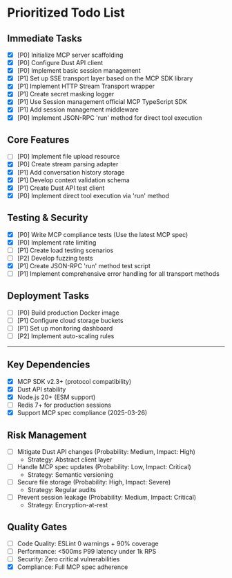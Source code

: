 # Prioritized Todo List

## Immediate Tasks

- [x] [P0] Initialize MCP server scaffolding  
- [x] [P0] Configure Dust API client  
- [x] [P0] Implement basic session management  
- [x] [P1] Set up SSE transport layer based on the MCP SDK library 
- [x] [P1] Implement HTTP Stream Transport wrapper
- [x] [P1] Create secret masking logger  
- [x] [P1] Use Session management official MCP TypeScript SDK 
- [x] [P1] Add session management middleware
- [x] [P0] Implement JSON-RPC 'run' method for direct tool execution

## Core Features

- [ ] [P0] Implement file upload resource  
- [x] [P0] Create stream parsing adapter  
- [x] [P1] Add conversation history storage  
- [x] [P1] Develop context validation schema   
- [x] [P1] Create Dust API test client
- [x] [P0] Implement direct tool execution via 'run' method

## Testing & Security

- [x] [P0] Write MCP compliance tests (Use the latest MCP spec)
- [x] [P0] Implement rate limiting  
- [ ] [P1] Create load testing scenarios  
- [ ] [P2] Develop fuzzing tests  
- [x] [P1] Create JSON-RPC 'run' method test script
- [ ] [P1] Implement comprehensive error handling for all transport methods

## Deployment Tasks

- [ ] [P0] Build production Docker image  
- [ ] [P1] Configure cloud storage buckets  
- [ ] [P1] Set up monitoring dashboard  
- [ ] [P2] Implement auto-scaling rules 

---

## Key Dependencies

- [x] MCP SDK v2.3+ (protocol compatibility)
- [x] Dust API stability
- [x] Node.js 20+ (ESM support)
- [ ] Redis 7+ for production sessions
- [x] Support MCP spec compliance (2025-03-26)

## Risk Management

- [ ] Mitigate Dust API changes (Probability: Medium, Impact: High)
  - Strategy: Abstract client layer
- [ ] Handle MCP spec updates (Probability: Low, Impact: Critical)
  - Strategy: Semantic versioning
- [ ] Secure file storage (Probability: High, Impact: Severe)
  - Strategy: Regular audits
- [ ] Prevent session leakage (Probability: Medium, Impact: Critical)
  - Strategy: Encryption-at-rest

## Quality Gates

- [ ] Code Quality: ESLint 0 warnings + 90% coverage
- [ ] Performance: <500ms P99 latency under 1k RPS
- [ ] Security: Zero critical vulnerabilities
- [x] Compliance: Full MCP spec adherence
